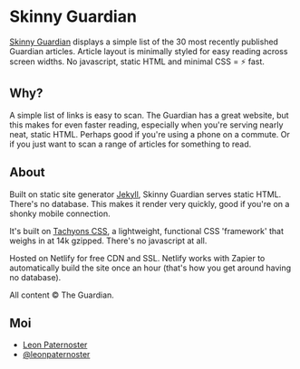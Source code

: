 # Skinny Guardian

[Skinny Guardian](https://www.skinnyguardian.xyz) displays a simple list of the 30 most recently published Guardian articles. Article layout is minimally styled for easy reading across screen widths. No javascript, static HTML and minimal CSS = ⚡️ fast.

## Why?

A simple list of links is easy to scan. The Guardian has a great website, but this makes for even faster reading, especially when you're serving nearly neat, static HTML. Perhaps good if you're using a phone on a commute. Or if you just want to scan a range of articles for something to read.

## About

Built on static site generator [Jekyll](https://jekyllrb.com), Skinny Guardian serves static HTML. There's no database. This makes it render very quickly, good if you're on a shonky mobile connection.

It's built on [Tachyons CSS](http://tachyons.io), a lightweight, functional CSS 'framework' that weighs in at 14k gzipped. There's no javascript at all.

Hosted on Netlify for free CDN and SSL. Netlify works with Zapier to automatically build the site once an hour (that's how you get around having no database).

All content &copy; The Guardian.

## Moi

<ul>
  <li><a href="https://www.leonpaternoster.com">Leon Paternoster</a></li>
  <li><a href="https://www.twitter.com/leonpaternoster">@leonpaternoster</a></li>
</ul>


